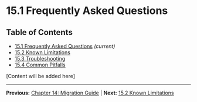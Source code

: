 # 15.1 Frequently Asked Questions

## Table of Contents
- [15.1 Frequently Asked Questions](./15.1-frequently-asked-questions.md) *(current)*
- [15.2 Known Limitations](./15.2-known-limitations.md)
- [15.3 Troubleshooting](./15.3-troubleshooting.md)
- [15.4 Common Pitfalls](./15.4-common-pitfalls.md)

[Content will be added here]

---

**Previous:** [Chapter 14: Migration Guide](../14-migration-guide/index.md) | **Next:** [15.2 Known Limitations](./15.2-known-limitations.md)
